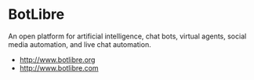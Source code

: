 # BotLibre
An open platform for artificial intelligence, chat bots, virtual agents, social media automation, and live chat automation.

* http://www.botlibre.org
* http://www.botlibre.com
